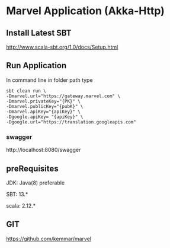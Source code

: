 # Marvel Application (Akka-Http)

## Install Latest SBT
http://www.scala-sbt.org/1.0/docs/Setup.html

## Run Application

In command line in folder path type 

```
sbt clean run \
-Dmarvel.url="https://gateway.marvel.com" \
-Dmarvel.privateKey="{PK}" \
-Dmarvel.publicKey="{pubK}" \
-Dmarvel.apiKey="{apiKey}" \
-Dgoogle.apiKey= "{apiKey}" \
-Dgoogle.url="https://translation.googleapis.com"

```

### swagger

http://localhost:8080/swagger
 
## preRequisites
  
JDK: Java(8) preferable

SBT: 13.*

scala: 2.12.*

## GIT

https://github.com/kemmar/marvel
